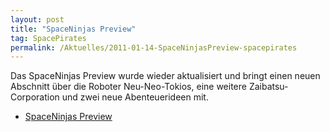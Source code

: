 ```yaml
---
layout: post
title: "SpaceNinjas Preview"
tag: SpacePirates
permalink: /Aktuelles/2011-01-14-SpaceNinjasPreview-spacepirates
---
```


Das SpaceNinjas Preview wurde wieder aktualisiert und bringt einen neuen Abschnitt über die Roboter Neu-Neo-Tokios, eine weitere Zaibatsu-Corporation und zwei neue Abenteuerideen mit.

- [SpaceNinjas Preview](https://spacepirates.jcgames.de/Publikationen/)
